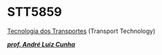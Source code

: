 # STT5859
[Tecnologia dos Transportes](https://uspdigital.usp.br/janus/componente/catalogoDisciplinasInicial.jsf?action=3&sgldis=STT5859) (Transport Technology)

***[prof. André Luiz Cunha](https://scholar.google.com/citations?hl=pt-BR&user=HI0CQJMAAAAJ&view_op=list_works&authuser=1&sortby=pubdate)***
